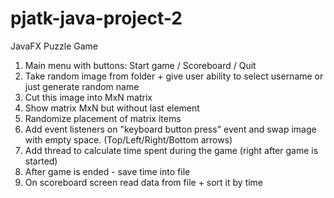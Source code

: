 # pjatk-java-project-2
JavaFX Puzzle Game

1. Main menu with buttons: Start game / Scoreboard / Quit
2. Take random image from folder + give user ability to select username or just generate random name
3. Cut this image into MxN matrix
4. Show matrix MxN but without last element
5. Randomize placement of matrix items
6. Add event listeners on "keyboard button press" event and swap image with empty space. (Top/Left/Right/Bottom arrows)
7. Add thread to calculate time spent during the game (right after game is started)
8. After game is ended - save time into file
9. On scoreboard screen read data from file + sort it by time
